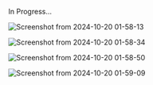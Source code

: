 In Progress...

![Screenshot from 2024-10-20 01-58-13](https://github.com/user-attachments/assets/550d7db9-f601-49e8-aa3f-f66f10a816d8)

![Screenshot from 2024-10-20 01-58-34](https://github.com/user-attachments/assets/366be0f8-e3e0-4948-b6f0-1b49a524431f)

![Screenshot from 2024-10-20 01-58-50](https://github.com/user-attachments/assets/e956f2c1-5767-48d8-89ee-0db0372b4118)

![Screenshot from 2024-10-20 01-59-09](https://github.com/user-attachments/assets/81155ed5-f76b-4fa2-8cf9-0d7f9bc2dfd7)
